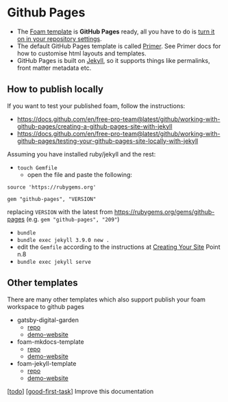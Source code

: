 # Github Pages

- The [Foam template](https://github.com/foambubble/foam-template) is **GitHub Pages** ready, all you have to do is [turn it on in your repository settings](https://guides.github.com/features/pages/).
- The default GitHub Pages template is called [Primer](https://github.com/pages-themes/primer). See Primer docs for how to customise html layouts and templates.
- GitHub Pages is built on [Jekyll](https://jekyllrb.com/), so it supports things like permalinks, front matter metadata etc.

## How to publish locally

If you want to test your published foam, follow the instructions:
- https://docs.github.com/en/free-pro-team@latest/github/working-with-github-pages/creating-a-github-pages-site-with-jekyll
- https://docs.github.com/en/free-pro-team@latest/github/working-with-github-pages/testing-your-github-pages-site-locally-with-jekyll

Assuming you have installed ruby/jekyll and the rest:
- `touch Gemfile`
  - open the file and paste the following:
```
source 'https://rubygems.org'

gem "github-pages", "VERSION"
```
replacing `VERSION` with the latest from https://rubygems.org/gems/github-pages (e.g. `gem "github-pages", "209"`)
- `bundle`
- `bundle exec jekyll 3.9.0 new .`
- edit the `Gemfile` according to the instructions at [Creating Your Site](https://docs.github.com/en/free-pro-team@latest/github/working-with-github-pages/creating-a-github-pages-site-with-jekyll#creating-your-site) Point n.8
- `bundle exec jekyll serve`


## Other templates
There are many other templates which also support publish your foam workspace to github pages

* gatsby-digital-garden
    * [repo](https://github.com/mathieudutour/gatsby-digital-garden)
    * [demo-website](https://mathieudutour.github.io/gatsby-digital-garden/)
* foam-mkdocs-template
    * [repo](https://github.com/Jackiexiao/foam-mkdocs-template)
    * [demo-website](https://jackiexiao.github.io/foam/)
* foam-jekyll-template
    * [repo](https://github.com/hikerpig/foam-jekyll-template)
    * [demo-website](https://hikerpig.github.io/foam-jekyll-template/)

[[todo]] [[good-first-task]] Improve this documentation

[//begin]: # "Autogenerated link references for markdown compatibility"
[todo]: ../dev/todo "Todo"
[good-first-task]: ../dev/good-first-task "Good First Task"
[//end]: # "Autogenerated link references"
